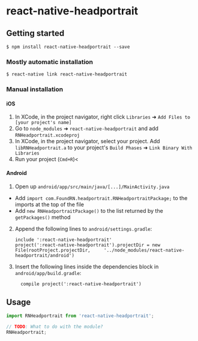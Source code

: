 
# react-native-headportrait

## Getting started

`$ npm install react-native-headportrait --save`

### Mostly automatic installation

`$ react-native link react-native-headportrait`

### Manual installation


#### iOS

1. In XCode, in the project navigator, right click `Libraries` ➜ `Add Files to [your project's name]`
2. Go to `node_modules` ➜ `react-native-headportrait` and add `RNHeadportrait.xcodeproj`
3. In XCode, in the project navigator, select your project. Add `libRNHeadportrait.a` to your project's `Build Phases` ➜ `Link Binary With Libraries`
4. Run your project (`Cmd+R`)<

#### Android

1. Open up `android/app/src/main/java/[...]/MainActivity.java`
  - Add `import com.FoundRN.headportrait.RNHeadportraitPackage;` to the imports at the top of the file
  - Add `new RNHeadportraitPackage()` to the list returned by the `getPackages()` method
2. Append the following lines to `android/settings.gradle`:
  	```
  	include ':react-native-headportrait'
  	project(':react-native-headportrait').projectDir = new File(rootProject.projectDir, 	'../node_modules/react-native-headportrait/android')
  	```
3. Insert the following lines inside the dependencies block in `android/app/build.gradle`:
  	```
      compile project(':react-native-headportrait')
  	```


## Usage
```javascript
import RNHeadportrait from 'react-native-headportrait';

// TODO: What to do with the module?
RNHeadportrait;
```
  